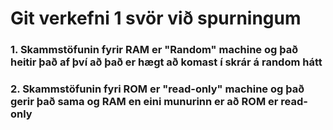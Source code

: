 # Git verkefni 1 svör við spurningum
### 1. Skammstöfunin fyrir RAM er "Random" machine og það heitir það af því að það er hægt að komast í skrár á random hátt

### 2. Skammstöfunin fyri ROM er "read-only" machine og það gerir það sama og RAM en eini munurinn er að ROM er read-only